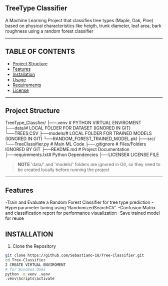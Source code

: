 ## TreeType Classifier
A Machine Learning Project that classifies tree types (Maple, Oak, Pine) based on physical characteristics like heigth, trunk diameter, leaf area, bark roughness using a random forest classifier

----

## TABLE OF CONTENTS
- [Project Structure](#project-structure)
- [Features](#Features)
- [Installation](#Installation)
- [Usage](#Usage)
- [Requirements](#requirements)
- [License](#License)
 ----
## Project Structure
TreeType_Classfier/
├──.venv # PYTHON VIRTUAL ENVIROMENT
├──data/# LOCAL FOLDER FOR DATASET (IGNORED IN GIT)
 └──TREES.CSV
├──models/# LOCAL FOLDER FOR TRAINED MODELS (IGNORED IN GIT)
  └──RANDOM_FOREST_TRAINED_MODEL.pkl
├──src/
    └──TreeClassifier.py # Main ML Code
├──.gitignore # Files/Folders IGNORED BY GIT
├──README.md # Project Documentation
├──requirements.txt# Python Dependencies
├──LICENSE# LICENSE FILE

> **NOTE** 'data/' and 'models/' folders are ignored in Git, so they need to be created locally before running the project
----

## Features
-Train and Evaluate a Random Forest Classifier for tree type prediction
-Hyperparameter tuning using 'RandomizedSearchCV'.
-Confusion Matrix and classification report for performance visualization
-Save trained model for reuse 


## INSTALLATION
1. Clone the Repository
```bash
git clone https://github.com/Sebastiano-18/Tree-Classifier.git
cd Tree-Classifier
2 CREATE VIRTUAL ENVIROMENT
# for Windows OSes
python -m venv .venv
.venv\Scripts\activate
